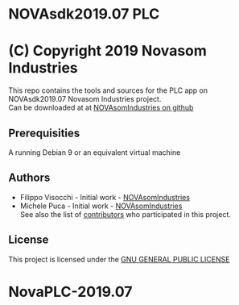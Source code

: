 # NOVAsdk2019.07 PLC
# (C) Copyright 2019 Novasom Industries
This repo contains the tools and sources for the PLC app on NOVAsdk2019.07 Novasom Industries 
project.  
Can be downloaded at at [NOVAsomIndustries on github](https://novasomindustries.github.io/Doc/)

## Prerequisities
A running Debian 9 or an equivalent virtual machine

## Authors
* Filippo Visocchi 	 - Initial work - [NOVAsomIndustries](http://www.novasomindustries.com)  
* Michele Puca     	 - Initial work - [NOVAsomIndustries](http://www.novasomindustries.com)  
See also the list of [contributors](https://github.com/NovasomIndustries/Doc/blob/master/contributors) who participated in this project.

## License
This project is licensed under the [GNU GENERAL PUBLIC LICENSE ](https://github.com/NovasomIndustries/Doc/blob/master/LICENSE.md)
# NovaPLC-2019.07
